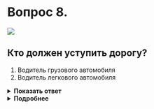 # Вопрос 8.

![](https://s.drom.ru/i24227/pdd/tickets/2016/1542608292.jpg)

## Кто должен уступить дорогу?

1. Водитель грузового автомобиля
2. Водитель легкового автомобиля

<details>
<summary><b>Показать ответ</b></summary>
Правильный ответ: 2
</details>
<details>
<summary><b>Подробнее</b></summary>
Знак 5.15.5 «Конец полосы» обозначает конец полосы на подъеме или полосы разгона. В любом случае при перестроении с неё необходимо уступить дорогу транспортным средствам движущимся попутно без изменения направления движения.
(«Дорожные знаки», пункт 8.4 ПДД)
</details>